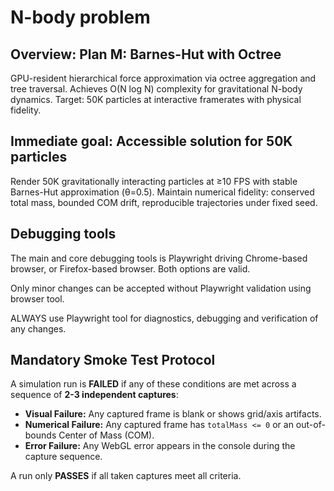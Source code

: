 # N-body problem

## Overview: Plan M: Barnes-Hut with Octree

GPU-resident hierarchical force approximation via octree aggregation and tree traversal. Achieves O(N log N) complexity for gravitational N-body dynamics. Target: 50K particles at interactive framerates with physical fidelity.

## Immediate goal: Accessible solution for 50K particles

Render 50K gravitationally interacting particles at ≥10 FPS with stable Barnes-Hut approximation (θ=0.5). Maintain numerical fidelity: conserved total mass, bounded COM drift, reproducible trajectories under fixed seed.

## Debugging tools

The main and core debugging tools is Playwright driving Chrome-based browser, or Firefox-based browser. Both options are valid.

Only minor changes can be accepted without Playwright validation using browser tool.

ALWAYS use Playwright tool for diagnostics, debugging and verification of any changes.

## Mandatory Smoke Test Protocol

A simulation run is **FAILED** if any of these conditions are met across a sequence of **2-3 independent captures**:

- **Visual Failure:** Any captured frame is blank or shows grid/axis artifacts.
- **Numerical Failure:** Any captured frame has `totalMass <= 0` or an out-of-bounds Center of Mass (COM).
- **Error Failure:** Any WebGL error appears in the console during the capture sequence.

A run only **PASSES** if all taken captures meet all criteria.